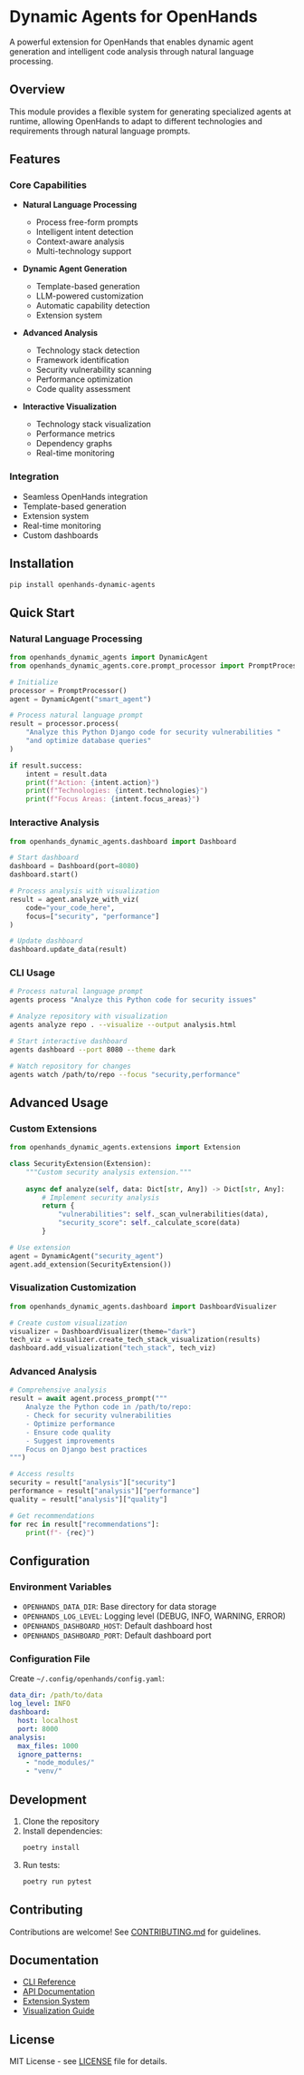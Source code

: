# Dynamic Agents for OpenHands

A powerful extension for OpenHands that enables dynamic agent generation and intelligent code analysis through natural language processing.

## Overview

This module provides a flexible system for generating specialized agents at runtime, allowing OpenHands to adapt to different technologies and requirements through natural language prompts.

## Features

### Core Capabilities

- **Natural Language Processing**
  - Process free-form prompts
  - Intelligent intent detection
  - Context-aware analysis
  - Multi-technology support

- **Dynamic Agent Generation**
  - Template-based generation
  - LLM-powered customization
  - Automatic capability detection
  - Extension system

- **Advanced Analysis**
  - Technology stack detection
  - Framework identification
  - Security vulnerability scanning
  - Performance optimization
  - Code quality assessment

- **Interactive Visualization**
  - Technology stack visualization
  - Performance metrics
  - Dependency graphs
  - Real-time monitoring

### Integration

- Seamless OpenHands integration
- Template-based generation
- Extension system
- Real-time monitoring
- Custom dashboards

## Installation

```bash
pip install openhands-dynamic-agents
```

## Quick Start

### Natural Language Processing

```python
from openhands_dynamic_agents import DynamicAgent
from openhands_dynamic_agents.core.prompt_processor import PromptProcessor

# Initialize
processor = PromptProcessor()
agent = DynamicAgent("smart_agent")

# Process natural language prompt
result = processor.process(
    "Analyze this Python Django code for security vulnerabilities "
    "and optimize database queries"
)

if result.success:
    intent = result.data
    print(f"Action: {intent.action}")
    print(f"Technologies: {intent.technologies}")
    print(f"Focus Areas: {intent.focus_areas}")
```

### Interactive Analysis

```python
from openhands_dynamic_agents.dashboard import Dashboard

# Start dashboard
dashboard = Dashboard(port=8080)
dashboard.start()

# Process analysis with visualization
result = agent.analyze_with_viz(
    code="your_code_here",
    focus=["security", "performance"]
)

# Update dashboard
dashboard.update_data(result)
```

### CLI Usage

```bash
# Process natural language prompt
agents process "Analyze this Python code for security issues"

# Analyze repository with visualization
agents analyze repo . --visualize --output analysis.html

# Start interactive dashboard
agents dashboard --port 8080 --theme dark

# Watch repository for changes
agents watch /path/to/repo --focus "security,performance"
```

## Advanced Usage

### Custom Extensions

```python
from openhands_dynamic_agents.extensions import Extension

class SecurityExtension(Extension):
    """Custom security analysis extension."""
    
    async def analyze(self, data: Dict[str, Any]) -> Dict[str, Any]:
        # Implement security analysis
        return {
            "vulnerabilities": self._scan_vulnerabilities(data),
            "security_score": self._calculate_score(data)
        }

# Use extension
agent = DynamicAgent("security_agent")
agent.add_extension(SecurityExtension())
```

### Visualization Customization

```python
from openhands_dynamic_agents.dashboard import DashboardVisualizer

# Create custom visualization
visualizer = DashboardVisualizer(theme="dark")
tech_viz = visualizer.create_tech_stack_visualization(results)
dashboard.add_visualization("tech_stack", tech_viz)
```

### Advanced Analysis

```python
# Comprehensive analysis
result = await agent.process_prompt("""
    Analyze the Python code in /path/to/repo:
    - Check for security vulnerabilities
    - Optimize performance
    - Ensure code quality
    - Suggest improvements
    Focus on Django best practices
""")

# Access results
security = result["analysis"]["security"]
performance = result["analysis"]["performance"]
quality = result["analysis"]["quality"]

# Get recommendations
for rec in result["recommendations"]:
    print(f"- {rec}")
```

## Configuration

### Environment Variables

- `OPENHANDS_DATA_DIR`: Base directory for data storage
- `OPENHANDS_LOG_LEVEL`: Logging level (DEBUG, INFO, WARNING, ERROR)
- `OPENHANDS_DASHBOARD_HOST`: Default dashboard host
- `OPENHANDS_DASHBOARD_PORT`: Default dashboard port

### Configuration File

Create `~/.config/openhands/config.yaml`:

```yaml
data_dir: /path/to/data
log_level: INFO
dashboard:
  host: localhost
  port: 8000
analysis:
  max_files: 1000
  ignore_patterns:
    - "node_modules/"
    - "venv/"
```

## Development

1. Clone the repository
2. Install dependencies:
   ```bash
   poetry install
   ```
3. Run tests:
   ```bash
   poetry run pytest
   ```

## Contributing

Contributions are welcome! See [CONTRIBUTING.md](CONTRIBUTING.md) for guidelines.

## Documentation

- [CLI Reference](docs/cli.md)
- [API Documentation](docs/api.md)
- [Extension System](docs/extensions.md)
- [Visualization Guide](docs/visualization.md)

## License

MIT License - see [LICENSE](LICENSE) file for details.